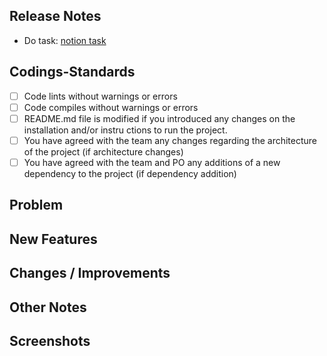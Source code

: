 ## Release Notes
- Do task: [notion task](https://www.notion.so/)
## Codings-Standards
- [ ] Code lints without warnings or errors
- [ ] Code compiles without warnings or errors
- [ ] README.md file is modified if you introduced any changes on the installation and/or instru
ctions to run the project.
- [ ] You have agreed with the team any changes regarding the architecture of the project (if architecture changes)
- [ ] You have agreed with the team and PO any additions of a new dependency to the project (if dependency addition)
## Problem
## New Features
## Changes / Improvements
## Other Notes
## Screenshots